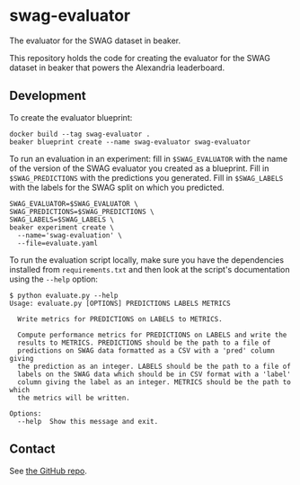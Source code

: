 swag-evaluator
==============
The evaluator for the SWAG dataset in beaker.

This repository holds the code for creating the evaluator for the SWAG
dataset in beaker that powers the Alexandria leaderboard.


Development
-----------
To create the evaluator blueprint:

    docker build --tag swag-evaluator .
    beaker blueprint create --name swag-evaluator swag-evaluator

To run an evaluation in an experiment: fill in `$SWAG_EVALUATOR` with
the name of the version of the SWAG evaluator you created as a
blueprint. Fill in `$SWAG_PREDICTIONS` with the predictions you
generated. Fill in `$SWAG_LABELS` with the labels for the SWAG split on
which you predicted.

    SWAG_EVALUATOR=$SWAG_EVALUATOR \
    SWAG_PREDICTIONS=$SWAG_PREDICTIONS \
    SWAG_LABELS=$SWAG_LABELS \
    beaker experiment create \
      --name='swag-evaluation' \
      --file=evaluate.yaml

To run the evaluation script locally, make sure you have the
dependencies installed from `requirements.txt` and then look at the
script's documentation using the `--help` option:

    $ python evaluate.py --help
    Usage: evaluate.py [OPTIONS] PREDICTIONS LABELS METRICS

      Write metrics for PREDICTIONS on LABELS to METRICS.

      Compute performance metrics for PREDICTIONS on LABELS and write the
      results to METRICS. PREDICTIONS should be the path to a file of
      predictions on SWAG data formatted as a CSV with a 'pred' column giving
      the prediction as an integer. LABELS should be the path to a file of
      labels on the SWAG data which should be in CSV format with a 'label'
      column giving the label as an integer. METRICS should be the path to which
      the metrics will be written.

    Options:
      --help  Show this message and exit.


Contact
-------
See [the GitHub repo][swag-evaluator-repo].


[swag-evaluator-repo]: https://github.com/allenai/swag-evaluator
